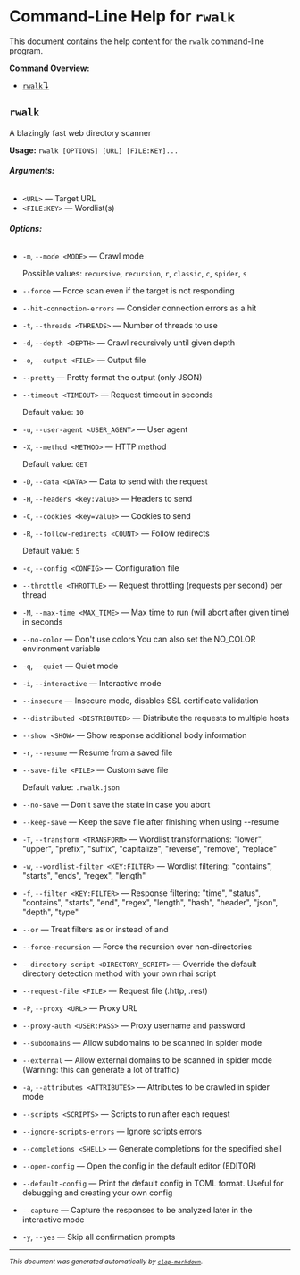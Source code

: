 # Command-Line Help for `rwalk`

This document contains the help content for the `rwalk` command-line program.

**Command Overview:**

* [`rwalk`↴](#rwalk)

## `rwalk`

A blazingly fast web directory scanner

**Usage:** `rwalk [OPTIONS] [URL] [FILE:KEY]...`

###### **Arguments:**

* `<URL>` — Target URL
* `<FILE:KEY>` — Wordlist(s)

###### **Options:**

* `-m`, `--mode <MODE>` — Crawl mode

  Possible values: `recursive`, `recursion`, `r`, `classic`, `c`, `spider`, `s`

* `--force` — Force scan even if the target is not responding
* `--hit-connection-errors` — Consider connection errors as a hit
* `-t`, `--threads <THREADS>` — Number of threads to use
* `-d`, `--depth <DEPTH>` — Crawl recursively until given depth
* `-o`, `--output <FILE>` — Output file
* `--pretty` — Pretty format the output (only JSON)
* `--timeout <TIMEOUT>` — Request timeout in seconds

  Default value: `10`
* `-u`, `--user-agent <USER_AGENT>` — User agent
* `-X`, `--method <METHOD>` — HTTP method

  Default value: `GET`
* `-D`, `--data <DATA>` — Data to send with the request
* `-H`, `--headers <key:value>` — Headers to send
* `-C`, `--cookies <key=value>` — Cookies to send
* `-R`, `--follow-redirects <COUNT>` — Follow redirects

  Default value: `5`
* `-c`, `--config <CONFIG>` — Configuration file
* `--throttle <THROTTLE>` — Request throttling (requests per second) per thread
* `-M`, `--max-time <MAX_TIME>` — Max time to run (will abort after given time) in seconds
* `--no-color` — Don't use colors You can also set the NO_COLOR environment variable
* `-q`, `--quiet` — Quiet mode
* `-i`, `--interactive` — Interactive mode
* `--insecure` — Insecure mode, disables SSL certificate validation
* `--distributed <DISTRIBUTED>` — Distribute the requests to multiple hosts
* `--show <SHOW>` — Show response additional body information
* `-r`, `--resume` — Resume from a saved file
* `--save-file <FILE>` — Custom save file

  Default value: `.rwalk.json`
* `--no-save` — Don't save the state in case you abort
* `--keep-save` — Keep the save file after finishing when using --resume
* `-T`, `--transform <TRANSFORM>` — Wordlist transformations: "lower", "upper", "prefix", "suffix", "capitalize", "reverse", "remove", "replace"
* `-w`, `--wordlist-filter <KEY:FILTER>` — Wordlist filtering: "contains", "starts", "ends", "regex", "length"
* `-f`, `--filter <KEY:FILTER>` — Response filtering: "time", "status", "contains", "starts", "end", "regex", "length", "hash", "header", "json", "depth", "type"
* `--or` — Treat filters as or instead of and
* `--force-recursion` — Force the recursion over non-directories
* `--directory-script <DIRECTORY_SCRIPT>` — Override the default directory detection method with your own rhai script
* `--request-file <FILE>` — Request file (.http, .rest)
* `-P`, `--proxy <URL>` — Proxy URL
* `--proxy-auth <USER:PASS>` — Proxy username and password
* `--subdomains` — Allow subdomains to be scanned in spider mode
* `--external` — Allow external domains to be scanned in spider mode (Warning: this can generate a lot of traffic)
* `-a`, `--attributes <ATTRIBUTES>` — Attributes to be crawled in spider mode
* `--scripts <SCRIPTS>` — Scripts to run after each request
* `--ignore-scripts-errors` — Ignore scripts errors
* `--completions <SHELL>` — Generate completions for the specified shell
* `--open-config` — Open the config in the default editor (EDITOR)
* `--default-config` — Print the default config in TOML format. Useful for debugging and creating your own config
* `--capture` — Capture the responses to be analyzed later in the interactive mode
* `-y`, `--yes` — Skip all confirmation prompts



<hr/>

<small><i>
    This document was generated automatically by
    <a href="https://crates.io/crates/clap-markdown"><code>clap-markdown</code></a>.
</i></small>

